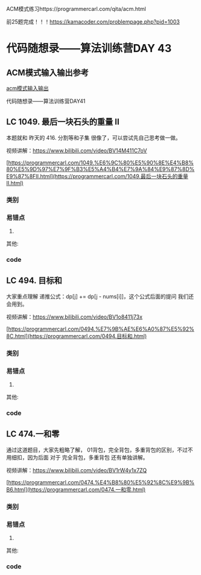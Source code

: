 ACM模式练习https://programmercarl.com/qita/acm.html

前25题完成！！！https://kamacoder.com/problempage.php?pid=1003

# 代码随想录——算法训练营DAY 43

## ACM模式输入输出参考
[acm模式输入输出](https://blog.csdn.net/qq_46046431/article/details/129266738?ops_request_misc=%257B%2522request%255Fid%2522%253A%2522170488815716800197032506%2522%252C%2522scm%2522%253A%252220140713.130102334.pc%255Fall.%2522%257D&request_id=170488815716800197032506&biz_id=0&utm_medium=distribute.pc_search_result.none-task-blog-2~all~first_rank_ecpm_v1~rank_v31_ecpm-2-129266738-null-null.142%5Ev99%5Epc_search_result_base6&utm_term=acm%E6%A8%A1%E5%BC%8F%E8%AF%BB%E5%85%A5vector&spm=1018.2226.3001.4187)

代码随想录——算法训练营DAY41

## LC  1049. 最后一块石头的重量 II 

本题就和 昨天的 416. 分割等和子集 很像了，可以尝试先自己思考做一做。

视频讲解：https://www.bilibili.com/video/BV14M411C7oV 

[https://programmercarl.com/1049.%E6%9C%80%E5%90%8E%E4%B8%80%E5%9D%97%E7%9F%B3%E5%A4%B4%E7%9A%84%E9%87%8D%E9%87%8FII.html](https://programmercarl.com/1049.最后一块石头的重量II.html)



### 类别



### 易错点

1. 

其他:

### code



## LC 494. 目标和

大家重点理解 递推公式：dp[j] += dp[j - nums[i]]，这个公式后面的提问 我们还会用到。 

视频讲解：https://www.bilibili.com/video/BV1o8411j73x

[https://programmercarl.com/0494.%E7%9B%AE%E6%A0%87%E5%92%8C.html](https://programmercarl.com/0494.目标和.html) 

 

### 类别



### 易错点

1. 

其他:

### code



## LC  474.一和零 

通过这道题目，大家先粗略了解， 01背包，完全背包，多重背包的区别，不过不用细扣，因为后面 对于 完全背包，多重背包 还有单独讲解。

视频讲解：https://www.bilibili.com/video/BV1rW4y1x7ZQ 

[https://programmercarl.com/0474.%E4%B8%80%E5%92%8C%E9%9B%B6.html](https://programmercarl.com/0474.一和零.html) 



### 类别



### 易错点

1. 

其他:

### code